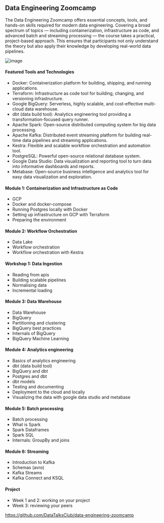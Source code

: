 ## Data Engineering Zoomcamp

The Data Engineering Zoomcamp offers essential concepts, tools, and hands-on skills required for modern data engineering. Covering a broad spectrum of topics — including containerization, infrastructure as code, and advanced batch and streaming processing — the course takes a practical, project-based approach. This ensures that participants not only understand the theory but also apply their knowledge by developing real-world data pipelines.

![image](https://github.com/user-attachments/assets/3bc25a83-a158-484b-b73b-3358e930cc4c)

#### Featured Tools and Technologies

- Docker: Containerization platform for building, shipping, and running applications.
- Terraform: Infrastructure as code tool for building, changing, and versioning infrastructure.
- Google BigQuery: Serverless, highly scalable, and cost-effective multi-cloud data warehouse.
- dbt (data build tool): Analytics engineering tool providing a transformation-focused query runner.
- Apache Spark: Open-source distributed computing system for big data processing.
- Apache Kafka: Distributed event streaming platform for building real-time data pipelines and streaming applications.
- Kestra: Flexible and scalable workflow orchestration and automation tool.
- PostgreSQL: Powerful open-source relational database system.
- Google Data Studio: Data visualization and reporting tool to turn data into informative dashboards and reports.
- Metabase: Open-source business intelligence and analytics tool for easy data visualization and exploration.

#### Module 1: Containerization and Infrastructure as Code

- GCP
- Docker and docker-compose
- Running Postgres locally with Docker
- Setting up infrastructure on GCP with Terraform
- Preparing the environment

#### Module 2: Workflow Orchestration
- Data Lake
- Workflow orchestration
- Workflow orchestration with Kestra

#### Workshop 1: Data Ingestion
- Reading from apis
- Building scalable pipelines
- Normalising data
- Incremental loading

#### Module 3: Data Warehouse
- Data Warehouse
- BigQuery
- Partitioning and clustering
- BigQuery best practices
- Internals of BigQuery
- BigQuery Machine Learning

#### Module 4: Analytics engineering
- Basics of analytics engineering
- dbt (data build tool)
- BigQuery and dbt
- Postgres and dbt
- dbt models
- Testing and documenting
- Deployment to the cloud and locally
- Visualizing the data with google data studio and metabase

#### Module 5: Batch processing
- Batch processing
- What is Spark
- Spark Dataframes
- Spark SQL
- Internals: GroupBy and joins

#### Module 6: Streaming
- Introduction to Kafka
- Schemas (avro)
- Kafka Streams
- Kafka Connect and KSQL

#### Project
- Week 1 and 2: working on your project
- Week 3: reviewing your peers

https://github.com/DataTalksClub/data-engineering-zoomcamp
